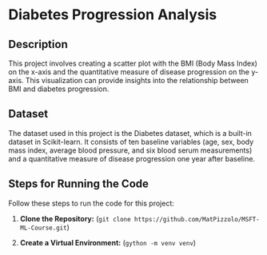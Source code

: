 # Diabetes Progression Analysis

## Description

This project involves creating a scatter plot with the BMI (Body Mass Index) on the x-axis and the quantitative measure of disease progression on the y-axis. This visualization can provide insights into the relationship between BMI and diabetes progression.

## Dataset

The dataset used in this project is the Diabetes dataset, which is a built-in dataset in Scikit-learn. It consists of ten baseline variables (age, sex, body mass index, average blood pressure, and six blood serum measurements) and a quantitative measure of disease progression one year after baseline.


## Steps for Running the Code

Follow these steps to run the code for this project:

1. **Clone the Repository:**
(```git clone https://github.com/MatPizzolo/MSFT-ML-Course.git```)

2. **Create a Virtual Environment:**
(```gython -m venv venv```)

